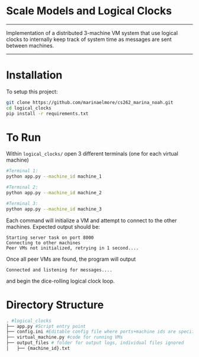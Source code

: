 # Scale Models and Logical Clocks
<hr>
Implementation of a distributed 3-machine VM system that use logical clocks to internally keep track of system time as messages are sent between machines.
<hr>

# Installation #
To setup this project:

```zsh
git clone https://github.com/marinaelmore/cs262_marina_noah.git
cd logical_clocks
pip install -r requirements.txt
```

# To Run #
Within `logical_clocks/` open 3 different terminals (one for each virtual machine)
```zsh
#Terminal 1:
python app.py --machine_id machine_1

#Terminal 2:
python app.py --machine_id machine_2

#Terminal 3:
python app.py --machine_id machine_3
```

Each command will initialize a VM and attempt to connect to the other machines. Expected output should be:

```
Starting server task on port 8000
Connecting to other machines
Peer VMs not initialized, retrying in 1 second....
```

Once all peer VMs are found, the program will output
```
Connected and listening for messages....
```
and begin the dice-rolling logical clock loop.


# Directory Structure #
```zsh
. #logical_clocks
├── app.py #Script entry point
├── config.ini #Editable config file where ports+machine ids are specified
├── virtual_machine.py #code for running VMs
├── output_files # folder for output logs, individual files ignored
│   ├── {machine_id}.txt
```
